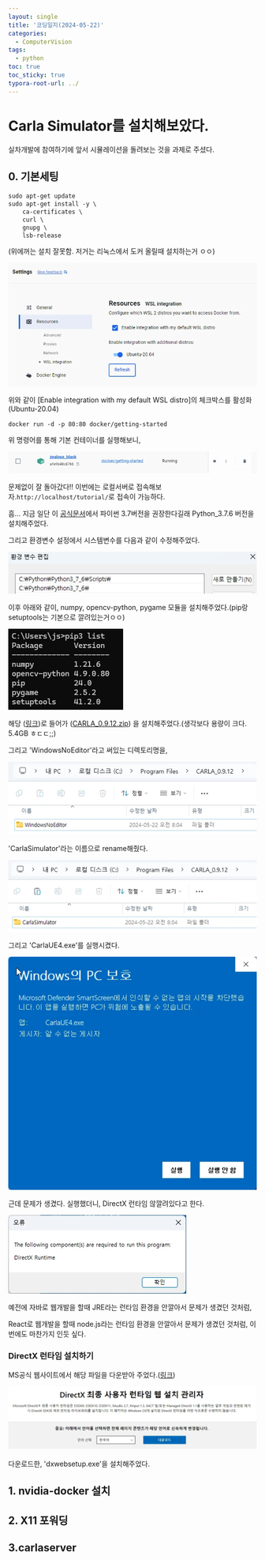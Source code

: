 ```yaml
---
layout: single
title: '코딩일지(2024-05-22)'
categories:
  - ComputerVision
tags:
  - python
toc: true
toc_sticky: true
typora-root-url: ../
---
```








# Carla Simulator를 설치해보았다.



실차개발에 참여하기에 앞서 시뮬레이션을 돌려보는 것을 과제로 주셨다.

## 0. 기본세팅



```shell
sudo apt-get update
sudo apt-get install -y \
    ca-certificates \
    curl \
    gnupg \
    lsb-release
```

(위에꺼는 설치 잘못함. 저거는 리눅스에서 도커 올릴때 설치하는거 ㅇㅇ)



![Docker_Desktop_wh20Yn1aXm](/images/2024-05-21-codinglog/Docker_Desktop_wh20Yn1aXm.webp)

위와 같이 [Enable integration with my default WSL distro]의 체크박스를 활성화(Ubuntu-20.04)

```shell
docker run -d -p 80:80 docker/getting-started
```

위 명령어를 통해 기본 컨테이너를 실행해보니, 

![Docker_Desktop_ifvN1us32n](/images/2024-05-21-codinglog/Docker_Desktop_ifvN1us32n.webp)

문제없이 잘 돌아갔다!! 이번에는 로컬서버로 접속해보자.`http://localhost/tutorial/`로 접속이 가능하다.

흠... 지금 일단 이 [공식문서](https://github.com/hchoi256/carla-research-project/blob/main/assets/Installation%20Guide%20and%20Basic%20Instruction%20for%20CARLA.pdf)에서 파이썬 3.7버전을 권장한다길래 Python_3.7.6 버전을 설치해주었다.

그리고 환경변수 설정에서 시스템변수를 다음과 같이 수정해주었다.

![SnippingTool_ZSpxdelVZz](/images/2024-05-21-codinglog/SnippingTool_ZSpxdelVZz.webp)



이후 아래와 같이, numpy, opencv-python, pygame 모듈을 설치해주었다.(pip랑 setuptools는 기본으로 깔려있는거ㅇㅇ)

![WindowsTerminal_RV2WqFMJZ5](/images/2024-05-21-codinglog/WindowsTerminal_RV2WqFMJZ5.webp)



해당 ([링크](https://github.com/carla-simulator/carla/releases/tag/0.9.12/))로 들어가 ([CARLA_0.9.12.zip](https://carla-releases.s3.us-east-005.backblazeb2.com/Windows/CARLA_0.9.12.zip)) 을 설치해주었다.(생각보다 용량이 크다. 5.4GB ㅎㄷㄷ;;)

그리고 'WindowsNoEditor'라고 써있는 디렉토리명을,

![explorer_j2jCh6GKzt](/images/2024-05-21-codinglog/explorer_j2jCh6GKzt.webp)

'CarlaSimulator'라는 이름으로 rename해줬다.

![explorer_Uo7WllO2KW](/images/2024-05-21-codinglog/explorer_Uo7WllO2KW.webp)

그리고 'CarlaUE4.exe'를 실행시켰다.

![FGIdjPTCNo](/images/2024-05-21-codinglog/FGIdjPTCNo.webp)

근데 문제가 생겼다. 실행했더니, DirectX 런타임 않깔려있다고 한다.

![CarlaUE4_pDeQuj5ptk](/images/2024-05-21-codinglog/CarlaUE4_pDeQuj5ptk.webp)

예전에 자바로 웹개발을 할때 JRE라는 런타임 환경을 안깔아서 문제가 생겼던 것처럼,

React로 웹개발을 할때 node.js라는 런타임 환경을 안깔아서 문제가 생겼던 것처럼, 이번에도 마찬가지 인듯 싶다.

### DirectX 런타임 설치하기

MS공식 웹사이트에서 해당 파일을 다운받아 주었다.([링크](https://www.microsoft.com/en-us/download/details.aspx?id=35))

![brave_Jt1kJZX5ew](/images/2024-05-21-codinglog/brave_Jt1kJZX5ew.webp)

다운로드한, 'dxwebsetup.exe'을 설치해주었다.







## 1. nvidia-docker 설치



## 2. X11 포워딩







## 3.carlaserver









